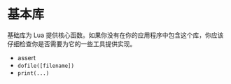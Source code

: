 # 基本库

基础库为 Lua 提供核心函数。如果你没有在你的应用程序中包含这个库，你应该仔细检查你是否需要为它的一些工具提供实现。

* assert
* `dofile([filename])`
* `print(...)`
